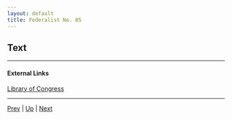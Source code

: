 ```yaml
---
layout: default
title: Federalist No. 85
---
```


## Text

---
#### External Links
[Library of Congress]()

---

[Prev](84.md) | [Up](README.md) | [Next](README.md)
